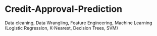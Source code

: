 # Credit-Approval-Prediction
Data cleaning, Data Wrangling, Feature Engineering, Machine Learning (Logistic Regression, K-Nearest, Decision Trees, SVM)
